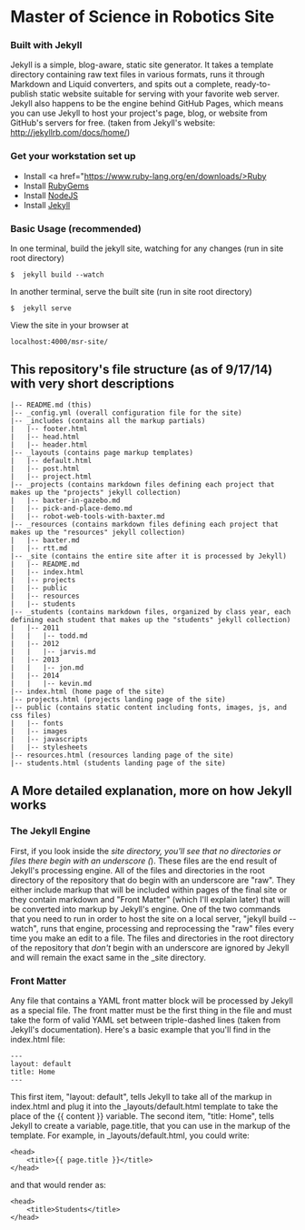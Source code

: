 # Master of Science in Robotics Site

### Built with Jekyll
Jekyll is a simple, blog-aware, static site generator. It takes a template directory containing raw text files in various formats, runs it through Markdown and Liquid converters, and spits out a complete, ready-to-publish static website suitable for serving with your favorite web server. Jekyll also happens to be the engine behind GitHub Pages, which means you can use Jekyll to host your project's page, blog, or website from GitHub's servers for free. (taken from Jekyll's website: http://jekyllrb.com/docs/home/)

### Get your workstation set up
* Install <a href="https://www.ruby-lang.org/en/downloads/>Ruby</a>
* Install <a href="rubygems.org/pages/download">RubyGems</a>
* Install <a href="nodejs.org">NodeJS</a>
* Install <a href="jekyllrb.com/docs/installation">Jekyll</a>

### Basic Usage (recommended)
In one terminal, build the jekyll site, watching for any changes (run in site root directory)
```
$  jekyll build --watch
```
In another terminal, serve the built site (run in site root directory)
```
$  jekyll serve
```
View the site in your browser at
```
localhost:4000/msr-site/
```

## This repository's file structure (as of 9/17/14) with very short descriptions
```
|-- README.md (this)
|-- _config.yml (overall configuration file for the site)
|-- _includes (contains all the markup partials)
|   |-- footer.html
|   |-- head.html
|   |-- header.html
|-- _layouts (contains page markup templates)
|   |-- default.html
|   |-- post.html
|   |-- project.html
|-- _projects (contains markdown files defining each project that makes up the "projects" jekyll collection)
|   |-- baxter-in-gazebo.md
|   |-- pick-and-place-demo.md
|   |-- robot-web-tools-with-baxter.md
|-- _resources (contains markdown files defining each project that makes up the "resources" jekyll collection)
|   |-- baxter.md
|   |-- rtt.md
|-- _site (contains the entire site after it is processed by Jekyll)
|   |-- README.md
|   |-- index.html
|   |-- projects
|   |-- public
|   |-- resources
|   |-- students
|-- _students (contains markdown files, organized by class year, each defining each student that makes up the "students" jekyll collection)
|   |-- 2011
|   |   |-- todd.md
|   |-- 2012
|   |   |-- jarvis.md
|   |-- 2013
|   |   |-- jon.md
|   |-- 2014
|   |   |-- kevin.md
|-- index.html (home page of the site)
|-- projects.html (projects landing page of the site)
|-- public (contains static content including fonts, images, js, and css files)
|   |-- fonts
|   |-- images
|   |-- javascripts
|   |-- stylesheets
|-- resources.html (resources landing page of the site)
|-- students.html (students landing page of the site)
```

## A More detailed explanation, more on how Jekyll works

### The Jekyll Engine
First, if you look inside the _site directory, you'll see that no directories or files there begin with an underscore (_). These files are the end result of Jekyll's processing engine. All of the files and directories in the root directory of the repository that do begin with an underscore are "raw". They either include markup that will be included within pages of the final site or they contain markdown and "Front Matter" (which I'll explain later) that will be converted into markup by Jekyll's engine. One of the two commands that you need to run in order to host the site on a local server, "jekyll build --watch", runs that engine, processing and reprocessing the "raw" files every time you make an edit to a file. The files and directories in the root directory of the repository that _don't_ begin with an underscore are ignored by Jekyll and will remain the exact same in the _site directory.

### Front Matter
Any file that contains a YAML front matter block will be processed by Jekyll as a special file. The front matter must be the first thing in the file and must take the form of valid YAML set between triple-dashed lines (taken from Jekyll's documentation). Here's a basic example that you'll find in the index.html file:
```
---
layout: default
title: Home
---
```
This first item, "layout: default", tells Jekyll to take all of the markup in index.html and plug it into the _layouts/default.html template to take the place of the {{ content }} variable.
The second item, "title: Home", tells Jekyll to create a variable, page.title, that you can use in the markup of the template. For example, in _layouts/default.html, you could write:
```
<head>
	<title>{{ page.title }}</title>
</head>
```
and that would render as:
```
<head>
	<title>Students</title>
</head>
```





